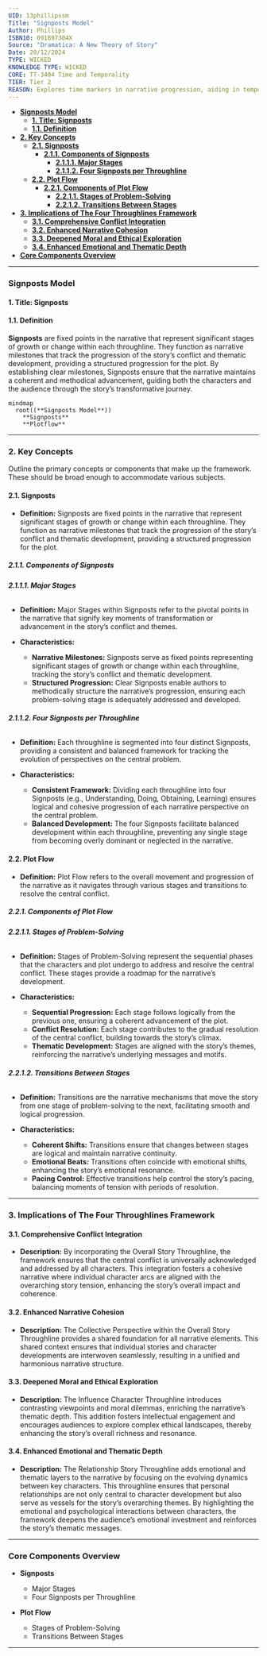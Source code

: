 ```yaml
---
UID: 13phillipssm
Title: "Signposts Model"
Author: Phillips
ISBN10: 091897304X
Source: "Dramatica: A New Theory of Story"
Date: 20/12/2024
TYPE: WICKED
KNOWLEDGE TYPE: WICKED
CORE: TT-3404 Time and Temporality
TIER: Tier 2
REASON: Explores time markers in narrative progression, aiding in temporal structure.
---
```


- [**Signposts Model**](#signposts-model)
  - [**1. Title: Signposts**](#1-title-signposts)
  - [**1.1. Definition**](#11-definition)
- [**2. Key Concepts**](#2-key-concepts)
  - [**2.1. Signposts**](#21-signposts)
    - [**2.1.1. Components of Signposts**](#211-components-of-signposts)
      - [**2.1.1.1. Major Stages**](#2111-major-stages)
      - [**2.1.1.2. Four Signposts per Throughline**](#2112-four-signposts-per-throughline)
  - [**2.2. Plot Flow**](#22-plot-flow)
    - [**2.2.1. Components of Plot Flow**](#221-components-of-plot-flow)
      - [**2.2.1.1. Stages of Problem-Solving**](#2211-stages-of-problem-solving)
      - [**2.2.1.2. Transitions Between Stages**](#2212-transitions-between-stages)
- [**3. Implications of The Four Throughlines Framework**](#3-implications-of-the-four-throughlines-framework)
  - [**3.1. Comprehensive Conflict Integration**](#31-comprehensive-conflict-integration)
  - [**3.2. Enhanced Narrative Cohesion**](#32-enhanced-narrative-cohesion)
  - [**3.3. Deepened Moral and Ethical Exploration**](#33-deepened-moral-and-ethical-exploration)
  - [**3.4. Enhanced Emotional and Thematic Depth**](#34-enhanced-emotional-and-thematic-depth)
- [**Core Components Overview**](#core-components-overview)

---

### **Signposts Model**

#### **1. Title: Signposts**

#### **1.1. Definition**

**Signposts** are fixed points in the narrative that represent significant stages of growth or change within each throughline. They function as narrative milestones that track the progression of the story’s conflict and thematic development, providing a structured progression for the plot. By establishing clear milestones, Signposts ensure that the narrative maintains a coherent and methodical advancement, guiding both the characters and the audience through the story’s transformative journey.

```mermaid
mindmap
  root((**Signposts Model**))
    **Signposts**
    **Plotflow**
```

---

### **2. Key Concepts**

Outline the primary concepts or components that make up the framework. These should be broad enough to accommodate various subjects.

#### **2.1. Signposts**

- **Definition:**
  Signposts are fixed points in the narrative that represent significant stages of growth or change within each throughline. They function as narrative milestones that track the progression of the story’s conflict and thematic development, providing a structured progression for the plot.

##### **2.1.1. Components of Signposts**

###### **2.1.1.1. Major Stages**

- **Definition:**
  Major Stages within Signposts refer to the pivotal points in the narrative that signify key moments of transformation or advancement in the story’s conflict and themes.

- **Characteristics:**
  - **Narrative Milestones:** Signposts serve as fixed points representing significant stages of growth or change within each throughline, tracking the story’s conflict and thematic development.
  - **Structured Progression:** Clear Signposts enable authors to methodically structure the narrative’s progression, ensuring each problem-solving stage is adequately addressed and developed.

###### **2.1.1.2. Four Signposts per Throughline**

- **Definition:**
  Each throughline is segmented into four distinct Signposts, providing a consistent and balanced framework for tracking the evolution of perspectives on the central problem.

- **Characteristics:**
  - **Consistent Framework:** Dividing each throughline into four Signposts (e.g., Understanding, Doing, Obtaining, Learning) ensures logical and cohesive progression of each narrative perspective on the central problem.
  - **Balanced Development:** The four Signposts facilitate balanced development within each throughline, preventing any single stage from becoming overly dominant or neglected in the narrative.

#### **2.2. Plot Flow**

- **Definition:**
  Plot Flow refers to the overall movement and progression of the narrative as it navigates through various stages and transitions to resolve the central conflict.

##### **2.2.1. Components of Plot Flow**

###### **2.2.1.1. Stages of Problem-Solving**

- **Definition:**
  Stages of Problem-Solving represent the sequential phases that the characters and plot undergo to address and resolve the central conflict. These stages provide a roadmap for the narrative’s development.

- **Characteristics:**
  - **Sequential Progression:** Each stage follows logically from the previous one, ensuring a coherent advancement of the plot.
  - **Conflict Resolution:** Each stage contributes to the gradual resolution of the central conflict, building towards the story’s climax.
  - **Thematic Development:** Stages are aligned with the story’s themes, reinforcing the narrative’s underlying messages and motifs.

###### **2.2.1.2. Transitions Between Stages**

- **Definition:**
  Transitions are the narrative mechanisms that move the story from one stage of problem-solving to the next, facilitating smooth and logical progression.

- **Characteristics:**
  - **Coherent Shifts:** Transitions ensure that changes between stages are logical and maintain narrative continuity.
  - **Emotional Beats:** Transitions often coincide with emotional shifts, enhancing the story’s emotional resonance.
  - **Pacing Control:** Effective transitions help control the story’s pacing, balancing moments of tension with periods of resolution.

---

### **3. Implications of The Four Throughlines Framework**

#### **3.1. Comprehensive Conflict Integration**

- **Description:**
  By incorporating the Overall Story Throughline, the framework ensures that the central conflict is universally acknowledged and addressed by all characters. This integration fosters a cohesive narrative where individual character arcs are aligned with the overarching story tension, enhancing the story’s overall impact and coherence.

#### **3.2. Enhanced Narrative Cohesion**

- **Description:**
  The Collective Perspective within the Overall Story Throughline provides a shared foundation for all narrative elements. This shared context ensures that individual stories and character developments are interwoven seamlessly, resulting in a unified and harmonious narrative structure.

#### **3.3. Deepened Moral and Ethical Exploration**

- **Description:**
  The Influence Character Throughline introduces contrasting viewpoints and moral dilemmas, enriching the narrative’s thematic depth. This addition fosters intellectual engagement and encourages audiences to explore complex ethical landscapes, thereby enhancing the story’s overall richness and resonance.

#### **3.4. Enhanced Emotional and Thematic Depth**

- **Description:**
  The Relationship Story Throughline adds emotional and thematic layers to the narrative by focusing on the evolving dynamics between key characters. This throughline ensures that personal relationships are not only central to character development but also serve as vessels for the story’s overarching themes. By highlighting the emotional and psychological interactions between characters, the framework deepens the audience’s emotional investment and reinforces the story’s thematic messages.

---

### **Core Components Overview**

- **Signposts**

  - Major Stages
  - Four Signposts per Throughline

- **Plot Flow**
  - Stages of Problem-Solving
  - Transitions Between Stages

---
